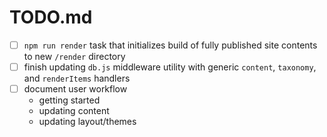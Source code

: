 # TODO.md

- [ ] `npm run render` task that initializes build of fully published site contents to new `/render` directory
- [ ] finish updating `db.js` middleware utility with generic `content`, `taxonomy`, and `renderItems` handlers
- [ ] document user workflow
    - getting started
    - updating content
    - updating layout/themes
